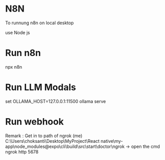 # N8N
To runnung n8n on local desktop

use Node js
# Run n8n
npx n8n

# Run LLM Modals
set OLLAMA_HOST=127.0.0.1:11500
ollama serve

# Run webhook
Remark : Get in to path of ngrok (me) C:\Users\choksanti\Desktop\MyProject\React native\my-app\node_modules\@expo\cli\build\src\start\doctor\ngrok -> open the cmd
ngrok http 5678
